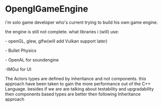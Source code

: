 # OpenglGameEngine
i'm solo game developer who's current trying to build his own game engine.
<p>the engine is still not complete.
what libraries i (will) use:
</p><p>
- openGL, glew, glfw(will add Vulkan support later)

</p><p>
- Bullet Physics
</p><p>
- OpenAL for soundengine
</p><p>
-IMGui for UI
</p>

<p> The Actors types are defined by inheritance and not components. this approach have been taken to gain the more performance out of the C++ Language. besides if we are are talking about testability and upgradability then components based types are better then following Inheritance approach</p>

